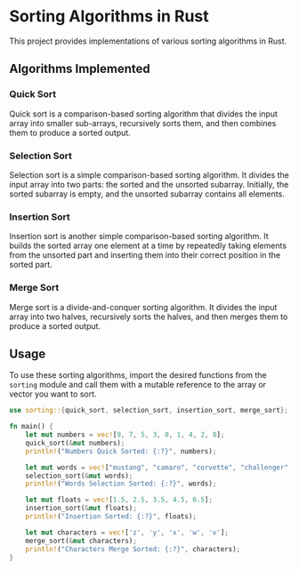 # Sorting Algorithms in Rust

This project provides implementations of various sorting algorithms in Rust.

## Algorithms Implemented

### Quick Sort

Quick sort is a comparison-based sorting algorithm that divides the input array into smaller sub-arrays, recursively sorts them, and then combines them to produce a sorted output.

### Selection Sort

Selection sort is a simple comparison-based sorting algorithm. It divides the input array into two parts: the sorted and the unsorted subarray. Initially, the sorted subarray is empty, and the unsorted subarray contains all elements.

### Insertion Sort

Insertion sort is another simple comparison-based sorting algorithm. It builds the sorted array one element at a time by repeatedly taking elements from the unsorted part and inserting them into their correct position in the sorted part.

### Merge Sort

Merge sort is a divide-and-conquer sorting algorithm. It divides the input array into two halves, recursively sorts the halves, and then merges them to produce a sorted output.

## Usage

To use these sorting algorithms, import the desired functions from the `sorting` module and call them with a mutable reference to the array or vector you want to sort.

```rust
use sorting::{quick_sort, selection_sort, insertion_sort, merge_sort};

fn main() {
    let mut numbers = vec![9, 7, 5, 3, 0, 1, 4, 2, 8];
    quick_sort(&mut numbers);
    println!("Numbers Quick Sorted: {:?}", numbers);

    let mut words = vec!["mustang", "camaro", "corvette", "challenger", "civic"];
    selection_sort(&mut words);
    println!("Words Selection Sorted: {:?}", words);

    let mut floats = vec![1.5, 2.5, 3.5, 4.5, 6.5];
    insertion_sort(&mut floats);
    println!("Insertion Sorted: {:?}", floats);

    let mut characters = vec!['z', 'y', 'x', 'w', 'v'];
    merge_sort(&mut characters);
    println!("Characters Merge Sorted: {:?}", characters);
}
